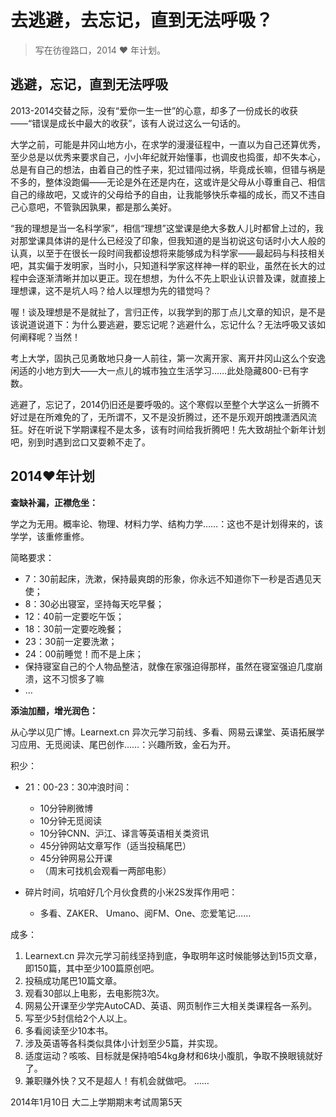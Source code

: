 # 去逃避，去忘记，直到无法呼吸？

> 写在彷徨路口，2014 ❤ 年计划。

## 逃避，忘记，直到无法呼吸

2013-2014交替之际，没有“爱你一生一世”的心意，却多了一份成长的收获——“错误是成长中最大的收获”，该有人说过这么一句话的。

大学之前，可能是井冈山地方小，在求学的漫漫征程中，一直以为自己还算优秀，至少总是以优秀来要求自己，小小年纪就开始懂事，也调皮也捣蛋，却不失本心，总是有自己的想法，由着自己的性子来，犯过错闯过祸，毕竟成长嘛，但错与祸是不多的，整体没跑偏——无论是外在还是内在，这或许是父母从小尊重自己、相信自己的缘故吧，又或许的父母给予的自由，让我能够快乐幸福的成长，而又不违自己心意吧，不管孰因孰果，都是那么美好。

“我的理想是当一名科学家”，相信“理想”这堂课是绝大多数人儿时都曾上过的，我对那堂课具体讲的是什么已经没了印象，但我知道的是当初说这句话时小大人般的认真，以至于在很长一段时间我都设想将来能够成为科学家——最起码与科技相关吧，其实偏于发明家，当时小，只知道科学家这样神一样的职业，虽然在长大的过程中会逐渐清晰并加以更正。现在想想，为什么不先上职业认识普及课，就直接上理想课，这不是坑人吗？给人以理想为先的错觉吗？

喔！谈及理想是不是就扯了，言归正传，以我学到的那丁点儿文章的知识，是不是该说道说道下：为什么要逃避，要忘记呢？逃避什么，忘记什么？无法呼吸又该如何阐释呢？当然！

考上大学，固执己见勇敢地只身一人前往，第一次离开家、离开井冈山这么个安逸闲适的小地方到大——大一点儿的城市独立生活学习……此处隐藏800-已有字数。

逃避了，忘记了，2014仍旧还是要呼吸的。这个寒假以至整个大学这么一折腾不好过是在所难免的了，无所谓不，又不是没折腾过，还不是乐观开朗拽潇洒风流狂。好在听说下学期课程不是太多，该有时间给我折腾吧！先大致胡扯个新年计划吧，别到时遇到岔口又耍赖不走了。

## 2014❤年计划

**查缺补漏，正襟危坐：**

学之为无用。概率论、物理、材料力学、结构力学……：这也不是计划得来的，该学学，该重修重修。 

简略要求：

* 7：30前起床，洗漱，保持最爽朗的形象，你永远不知道你下一秒是否遇见天使；
* 8：30必出寝室，坚持每天吃早餐；
* 12：40前一定要吃午饭；
* 18：30前一定要吃晚餐；
* 23：30前一定要洗漱；
* 24：00前睡觉！而不是上床；
* 保持寝室自己的个人物品整洁，就像在家强迫得那样，虽然在寝室强迫几度崩溃，这不习惯多了嘛
* …

**添油加醋，增光润色：**

从心学以见广博。Learnext.cn 异次元学习前线、多看、网易云课堂、英语拓展学习应用、无觅阅读、尾巴创作……：兴趣所致，金石为开。 

积少：

* 21：00-23：30冲浪时间：
    * 10分钟刷微博
    * 10分钟无觅阅读
    * 10分钟CNN、沪江、译言等英语相关类资讯
    * 45分钟网站文章写作（适当投稿尾巴）
    * 45分钟网易公开课
    * （周末可找机会观看一两部电影）

* 碎片时间，坑咱好几个月伙食费的小米2S发挥作用吧：
    * 多看、ZAKER、 Umano、阅FM、One、恋爱笔记……

成多：

1. Learnext.cn 异次元学习前线坚持到底，争取明年这时候能够达到15页文章，即150篇，其中至少100篇原创吧。
2. 投稿成功尾巴10篇文章。
3. 观看30部以上电影，去电影院3次。
4. 网易公开课至少学完AutoCAD、英语、网页制作三大相关类课程各一系列。
5. 写至少5封信给2个人以上。
6. 多看阅读至少10本书。
7. 涉及英语等各科类似具体小计划至少5篇，并实现。
8. 适度运动？咳咳、目标就是保持咱54kg身材和6块小腹肌，争取不换眼镜就好了。
9. 兼职赚外快？又不是超人！有机会就做吧。
……

2014年1月10日   大二上学期期末考试周第5天